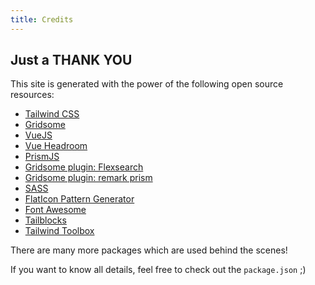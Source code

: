 ```yaml
---
title: Credits
---
```


## Just a THANK YOU

This site is generated with the power of the following open source resources:

* [Tailwind CSS](https://tailwindcss.com/)
* [Gridsome](https://gridsome.org/)
* [VueJS](https://vuejs.org/)
* [Vue Headroom](https://github.com/dalphyx/vue-headroom)
* [PrismJS](https://prismjs.com/)
* [Gridsome plugin: Flexsearch](https://github.com/thetre97/gridsome-plugin-flexsearch)
* [Gridsome plugin: remark prism](https://github.com/DavidCouronne/gridsome-plugin-remark-prismjs-all)
* [SASS](https://sass-lang.com/)
* [FlatIcon Pattern Generator](https://www.flaticon.com/)
* [Font Awesome](https://fontawesome.com/)
* [Tailblocks](https://mertjf.github.io/tailblocks/)
* [Tailwind Toolbox](https://www.tailwindtoolbox.com/)



There are many more packages which are used behind the scenes!

If you want to know all details, feel free to check out the `package.json` ;) 